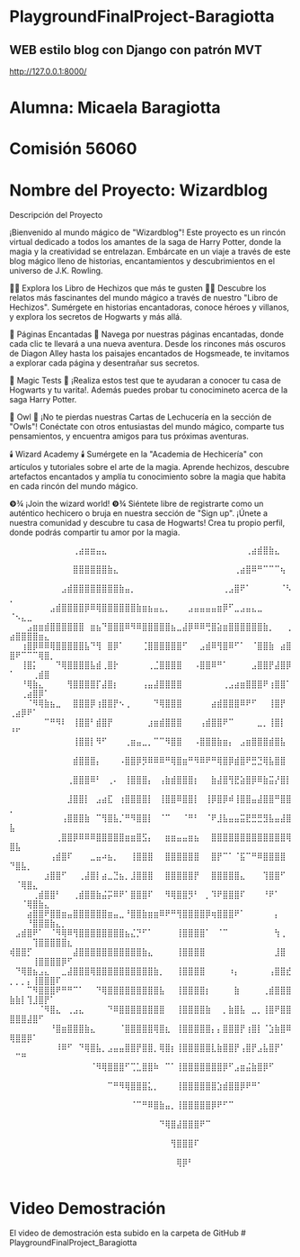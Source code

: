 # PlaygroundFinalProject-Baragiotta

## WEB estilo blog con  Django con patrón MVT


http://127.0.0.1:8000/


# Alumna: Micaela Baragiotta

# Comisión 56060

# Nombre del Proyecto: Wizardblog

Descripción del Proyecto

¡Bienvenido al mundo mágico de "Wizardblog"! Este proyecto es un rincón virtual dedicado a todos los amantes de la saga de Harry Potter, donde la magia y la creatividad se entrelazan. Embárcate en un viaje a través de este blog mágico lleno de historias, encantamientos y descubrimientos en el universo de J.K. Rowling.

🧙‍♂️ Explora los Libro de Hechizos que más te gusten 🧙‍♂️
Descubre los relatos más fascinantes del mundo mágico a través de nuestro "Libro de Hechizos". Sumérgete en historias encantadoras, conoce héroes y villanos, y explora los secretos de Hogwarts y más allá.

📜 Páginas Encantadas 📜
Navega por nuestras páginas encantadas, donde cada clic te llevará a una nueva aventura. Desde los rincones más oscuros de Diagon Alley hasta los paisajes encantados de Hogsmeade, te invitamos a explorar cada página y desentrañar sus secretos.

🔮 Magic Tests 🔮
¡Realiza estos test que te ayudaran a conocer tu casa de Hogwarts y tu varita!. Además puedes probar tu conocimineto acerca de la saga Harry Potter.

🦉 Owl 🦉
¡No te pierdas nuestras Cartas de Lechucería en la sección de "Owls"! Conéctate con otros entusiastas del mundo mágico, comparte tus pensamientos, y encuentra amigos para tus próximas aventuras.

🕯️ Wizard Academy 🕯️
Sumérgete en la "Academia de Hechicería" con artículos y tutoriales sobre el arte de la magia. Aprende hechizos, descubre artefactos encantados y amplía tu conocimiento sobre la magia que habita en cada rincón del mundo mágico.

❾¾ ¡Join the wizard world! ❾¾
Siéntete libre de registrarte como un auténtico hechicero o bruja en nuestra sección de "Sign up". ¡Únete a nuestra comunidad y descubre tu casa de Hogwarts! Crea tu propio perfil, donde podrás compartir tu amor por la magia. 

⠀⠀⠀⠀⠀⠀⠀⠀⠀⠀⠀⢀⣴⣶⣶⣤⣄⠀⠀⠀⠀⠀⠀⠀⠀⠀⠀⠀⠀⠀⠀⠀⠀⠀⠀⠀⠀⠀⠀⠀⠀⢀⣴⣾⣿⣷⣄⠀⠀⠀⠀⠀⠀⠀⠀⠀⠀⠀⠀⠀
⠀⠀⠀⠀⠀⠀⠀⠀⠀⠀⠀⣿⣿⣿⣿⣿⣿⣷⣄⠀⠀⠀⠀⠀⠀⠀⠀⠀⠀⠀⠀⠀⠀⠀⠀⠀⠀⠀⠀⢀⣴⣿⠿⠛⠉⠉⠉⢦⠀⠀⠀⠀⠀⠀⠀⠀⠀⠀⠀⠀
⠀⠀⠀⠀⠀⠀⠀⠀⠀⣠⣾⣿⣿⣿⣿⣿⣿⣿⣿⣷⣤⡀⠀⠀⠀⠀⠀⠀⠀⠀⠀⠀⠀⠀⠀⠀⠀⢀⣠⣿⠟⠁⠀⠀⠀⠀⠀⠈⠣⡀⠀⠀⠀⠀⠀⠀⠀⠀⠀⠀
⠀⠀⠀⠀⠀⠀⠀⣠⣾⣿⣿⣿⣿⡿⠿⢿⣿⣿⣿⣿⣿⣿⣷⣶⣦⣤⣄⡀⠀⠀⠀⣠⣤⣤⣤⣤⣶⡿⠋⣀⣠⣤⣄⣀⠀⠀⠀⠀⠀⠈⠢⣄⣀⠀⠀⠀⠀⠀⠀⠀
⠀⠀⠀⣠⣶⣶⣾⣿⣿⣿⣿⣿⣿⠀⣶⣦⠙⣿⣿⣿⠿⠻⠿⣿⣿⣿⣿⣿⣦⣀⣼⡿⠿⠿⢛⣿⣵⣶⣿⣿⣿⣿⣿⣿⣷⡀⠀⠀⢀⣴⣿⣿⣿⣿⣶⣄⠀⠀⠀⠀
⠀⠀⢰⣿⡿⠿⠿⢿⣿⣿⣿⣿⣿⣧⠙⢻⠀⣿⡿⠁⠀⠀⠀⢈⣿⣿⣿⣿⣿⣿⠋⠀⠀⣠⣾⠿⢻⣿⠿⠋⠁⠀⠈⣿⣿⣷⠀⣴⣿⣿⠟⠉⠉⠉⢿⣿⡀⠀⠀⠀
⠀⠀⢸⣿⡅⠀⠀⠀⠙⢿⣿⣿⣿⣿⣧⣾⢀⣿⡗⠀⠀⠀⠀⠀⢀⣈⣿⣿⣿⣿⠀⠀⠠⣿⣿⠿⠛⠁⠀⠀⠀⠀⣠⣿⣿⡟⣼⣿⡿⠁⠀⠀⠀⢀⣾⣿⠀⠀⠀⠀
⠀⠀⠘⢿⣷⣄⠀⠀⠀⠀⢻⣿⣿⣿⣿⡏⣼⣿⡆⠀⠀⠀⠀⢠⣤⣼⣿⣿⣿⣿⠀⠀⠀⠀⠀⠀⠀⢀⣠⣴⣶⣿⣿⣿⠟⢰⣿⣿⠁⠀⠀⢀⣴⣿⡿⠁⠀⠀⠀⠀
⠀⠀⠀⠈⠻⢿⣷⣦⣀⠀⠀⣿⣿⣿⡿⢰⣿⣿⡟⠢⢀⠀⠀⠀⠀⠙⢿⣿⣿⣿⠀⠀⠀⠀⠀⣴⣾⣿⣿⣿⠿⠟⠋⠀⠀⢸⣿⡟⠀⢀⣴⡿⠟⠁⠀⠀⠀⠀⠀⠀
⠀⠀⠀⠀⠀⠀⠉⠛⠻⠇⠀⢸⣿⣿⠃⣾⣿⡟⠀⠀⠀⠀⠀⠀⣰⣶⣾⣿⣿⣿⠀⠀⠀⢠⣾⣿⣿⠟⠉⠀⠀⠀⠀⣀⡀⢸⣿⡇⠀⠘⠋⠀⠀⠀⠀⠀⠀⠀⠀⠀
⠀⠀⠀⠀⠀⠀⠀⠀⠀⠀⠀⢸⣿⣿⡇⠻⠋⠀⠀⠀⢀⣶⣤⣀⡀⠉⠉⠻⣿⣿⠀⠀⠠⣿⣿⣿⣷⣶⡄⠀⣠⣶⣿⣿⣿⣾⣿⣧⠀⠀⠀⠀⠀⠀⠀⠀⠀⠀⠀⠀
⠀⠀⠀⠀⠀⠀⠀⠀⠀⠀⠀⣾⣿⣿⣿⡄⠀⠀⠀⠠⣿⣿⡿⡻⠿⠿⠿⠛⢿⣿⣶⠛⠻⠿⠟⠛⢿⣿⡿⣾⣿⠟⣛⣙⢿⣧⣿⣿⠀⠀⠀⠀⠀⠀⠀⠀⠀⠀⠀⠀
⠀⠀⠀⠀⠀⠀⠀⠀⠀⠀⢀⣿⣿⣿⠿⠃⠀⢀⠄⠀⢸⣿⣿⣿⡄⠀⢠⣷⣾⣿⣿⣿⡆⠀⠀⣷⣼⣿⢻⣟⣵⣿⡿⠿⣷⣭⡜⣿⡇⠀⠀⠀⠀⠀⠀⠀⠀⠀⠀⠀
⠀⠀⠀⠀⠀⠀⠀⠀⠀⠀⣸⣿⣿⡇⠀⣠⣴⣏⠀⢰⣿⣿⣿⣿⡇⠀⢸⣿⣿⠿⣿⣿⡇⠀⢸⡿⣿⡿⠾⢸⣿⣿⣤⣼⣿⣿⠛⣿⣿⡀⠀⠀⠀⠀⠀⠀⠀⠀⠀⠀
⠀⠀⠀⠀⠀⠀⠀⠀⠀⢠⣿⣿⣿⣷⠀⠉⢻⣿⣧⡈⠛⠻⣿⣿⡇⠀⠈⠉⠀⠀⠈⠛⠃⠀⠈⠟⣸⣧⣤⣤⣭⣟⣛⣛⣻⣧⣤⣼⣿⣧⠀⠀⠀⠀⠀⠀⠀⠀⠀⠀
⠀⠀⠀⠀⠀⠀⠀⠀⢀⣿⣿⡿⠿⠿⠿⣿⣿⣿⣿⣿⣶⣶⣿⣫⡄⠀⠀⣶⣶⣤⣤⣶⣦⠀⠀⣿⣿⣿⣿⣿⣿⣿⣿⣿⣿⣿⣿⣿⢿⣿⣧⠀⠀⠀⠀⠀⠀⠀⠀⠀
⠀⠀⠀⠀⠀⠀⠀⢠⣾⣿⠏⠀⠀⠀⣀⣤⠴⣦⡀⠀⠀⢸⣿⣿⣿⠀⠀⣿⣿⣿⣿⣿⣿⠀⠀⣿⡟⠉⠁⠈⣯⠉⠛⠿⣿⣿⣿⣿⠀⠙⣿⣧⡀⠀⠀⠀⠀⠀⠀⠀
⠀⠀⠀⠀⠀⠀⣰⣿⣿⠋⠀⠀⢀⣼⣿⡇⣴⣀⣙⣦⡀⣸⣿⣿⣿⠀⠀⣿⣿⣿⣿⣿⡟⠀⠀⣿⣿⣿⣿⣿⣄⠀⠀⠀⢹⣿⣿⠋⠀⠀⠈⢿⣿⣄⠀⠀⠀⠀⠀⠀
⠀⠀⠀⠀⢀⣾⣿⣿⠃⠀⠀⢀⣾⣿⣿⣷⣬⡭⠿⠟⠁⣿⣿⣿⠏⠀⠀⠻⢿⣿⣿⡻⠃⠀⡀⠹⠟⣿⣿⣿⠏⠀⠀⠀⠘⠟⠁⠀⠀⠀⠀⠈⢿⣿⣷⣄⠀⠀⠀⠀
⠀⠀⠀⣴⣿⣿⠟⣿⣿⣶⣤⣿⣿⣿⣿⣿⣿⣶⣤⣀⠘⣿⣿⣷⣶⣶⠿⠟⠛⢻⣿⣿⣿⣿⡿⢶⣿⣿⣿⠟⠁⠀⠀⠀⠀⠀⡄⠀⠀⠀⠀⠀⠘⣿⣿⣿⣷⣄⡀⠀
⠀⣠⣾⣿⠟⠁⠀⠈⠻⢿⠿⢻⣿⣿⣿⣿⣿⣿⣿⣿⣦⣌⡙⠋⠁⠀⠀⠀⠀⢸⣿⣿⣿⣿⠁⠀⠈⠉⠀⠀⠀⠀⠀⠀⠀⠀⢳⢀⠀⠀⠀⠀⠀⢹⣿⣿⣿⣿⣿⣆
⢾⣿⣿⡋⠀⠀⠀⠀⠀⠀⠀⣼⣿⣿⣿⣿⣿⣿⣿⣿⣿⣿⣿⣷⣄⠀⠀⠀⠀⢸⣿⣿⣿⣿⠀⠀⠀⠀⠀⠀⠀⠀⠀⠀⠀⠀⣸⣿⠀⠀⠀⠀⠀⢸⣿⣿⣿⣿⡿⠋
⠀⠙⢿⣿⣦⣠⣄⠀⠀⣀⣼⣿⣿⣿⢿⣿⣿⣿⣿⣿⣿⣿⣿⣿⣿⣷⡀⠀⠀⢸⣿⣿⣿⣿⠀⠀⠀⠀⠰⡄⠀⠀⠀⠀⠀⢠⣿⣿⣞⡀⡀⡀⡄⢸⣿⣿⣿⠏⠀⠀
⠀⠀⠀⠉⠻⣿⣿⣿⠟⠛⠛⠉⠁⠀⠀⠙⢿⣿⣿⣿⣿⣿⣿⣿⣿⣿⣧⠀⠀⢸⣿⣿⣿⣿⡆⠀⠀⠀⠀⣷⠀⠀⠀⠀⢀⣾⣿⣿⣿⣷⣷⡇⢹⣸⣿⡟⠁⠀⠀⠀
⠀⠀⠀⠀⠀⠈⠻⣿⣄⠀⢀⣠⣄⠀⠀⠀⠀⠙⠿⣿⣿⣿⣿⣿⣿⣿⣿⠀⠀⢸⣿⣿⣿⣿⣷⠀⠀⡀⣷⣿⣧⠀⣀⡀⢸⣿⠟⣿⣿⣿⣿⣿⣼⣿⠋⠀⠀⠀⠀⠀
⠀⠀⠀⠀⠀⠀⠀⠘⣿⣶⣿⣿⣿⣷⣄⠀⠀⠀⠀⠈⣿⣿⣿⣿⣿⢿⣿⣆⠀⢸⣿⣿⣿⣿⣿⡄⡄⣿⣿⣿⡟⢰⣿⡇⠈⣱⣷⣿⠿⢿⣿⣿⡿⠁⠀⠀⠀⠀⠀⠀
⠀⠀⠀⠀⠀⠀⠀⠀⠸⠿⠋⠀⠙⢿⣿⣧⡀⣠⣤⣤⣿⣿⡟⣿⣿⡀⢿⣿⡆⢸⣿⣿⣿⣿⣿⣇⣷⣿⣿⡟⢠⣿⡟⣠⣧⣿⡟⠁⠀⠀⠉⠛⠀⠀⠀⠀⠀⠀⠀⠀
⠀⠀⠀⠀⠀⠀⠀⠀⠀⠀⠀⠀⠀⠀⠈⠻⢿⣿⣿⣿⠋⢉⣁⣿⣿⠷⠀⠉⠁⢸⣿⣿⣿⣿⣿⣿⣿⡿⠋⣠⣶⣬⣷⣿⡿⠋⠀⠀⠀⠀⠀⠀⠀⠀⠀⠀⠀⠀⠀⠀
⠀⠀⠀⠀⠀⠀⠀⠀⠀⠀⠀⠀⠀⠀⠀⠀⠀⠉⠛⠻⢿⣿⣿⣿⣅⡀⠀⠀⠀⢸⣿⣿⣿⣿⣿⣿⣱⣾⣿⣿⡿⠟⠛⠁⠀⠀⠀⠀⠀⠀⠀⠀⠀⠀⠀⠀⠀⠀⠀⠀
⠀⠀⠀⠀⠀⠀⠀⠀⠀⠀⠀⠀⠀⠀⠀⠀⠀⠀⠀⠀⠀⠈⠉⠛⠿⣿⣷⣤⡀⢸⣿⣿⣿⣿⣿⡿⠟⠋⠉⠀⠀⠀⠀⠀⠀⠀⠀⠀⠀⠀⠀⠀⠀⠀⠀⠀⠀⠀⠀⠀
⠀⠀⠀⠀⠀⠀⠀⠀⠀⠀⠀⠀⠀⠀⠀⠀⠀⠀⠀⠀⠀⠀⠀⠀⠀⠀⠙⢿⣿⣼⣿⣿⣿⠟⠉⠀⠀⠀⠀⠀⠀⠀⠀⠀⠀⠀⠀⠀⠀⠀⠀⠀⠀⠀⠀⠀⠀⠀⠀⠀
⠀⠀⠀⠀⠀⠀⠀⠀⠀⠀⠀⠀⠀⠀⠀⠀⠀⠀⠀⠀⠀⠀⠀⠀⠀⠀⠀⠀⢻⣿⣿⣿⠏⠀⠀⠀⠀⠀⠀⠀⠀⠀⠀⠀⠀⠀⠀⠀⠀⠀⠀⠀⠀⠀⠀⠀⠀⠀⠀⠀
⠀⠀⠀⠀⠀⠀⠀⠀⠀⠀⠀⠀⠀⠀⠀⠀⠀⠀⠀⠀⠀⠀⠀⠀⠀⠀⠀⠀⠀⢿⡿⠃⠀⠀⠀⠀⠀⠀⠀⠀⠀⠀⠀⠀⠀⠀⠀⠀⠀⠀⠀⠀⠀⠀⠀⠀⠀⠀⠀⠀




# Video Demostración

El video de demostración esta subido en la carpeta de GitHub
#   P l a y g r o u n d F i n a l P r o j e c t _ B a r a g i o t t a 
 
 

